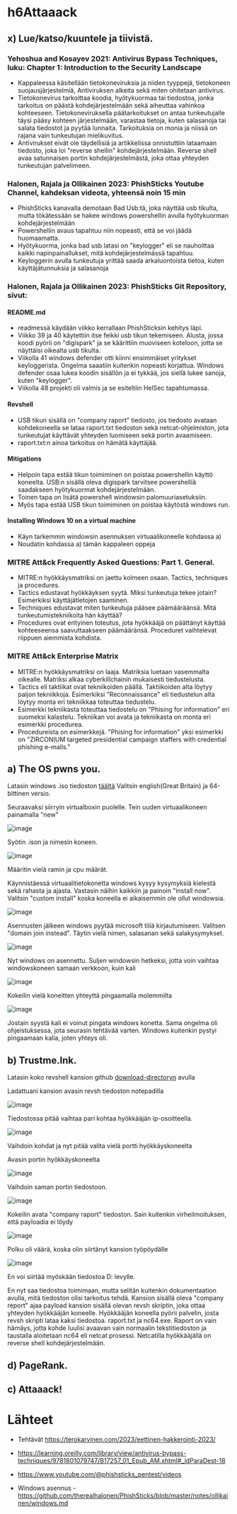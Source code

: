# h6Attaaack

## x) Lue/katso/kuuntele ja tiivistä.

### Yehoshua and Kosayev 2021: Antivirus Bypass Techniques, luku: Chapter 1: Introduction to the Security Landscape

 - Kappaleessa käsitellään tietokoneviruksia ja niiden tyyppejä, tietokoneen suojausjärjestelmiä, Antiviruksen alkeita sekä miten ohitetaan antivirus.
 - Tietokonevirus tarkoittaa koodia, hyötykuormaa tai tiedostoa, jonka tarkoitus on päästä kohdejärjestelmään sekä aiheuttaa vahinkoa kohteeseen. Tietokoneviruksella päätarkoitukset on antaa tunkeutujalle täysi pääsy kohteen järjestelmään, varastaa tietoja, kuten salasanoja tai salata tiedostot ja pyytää lunnaita. Tarkoituksia on monia ja niissä on rajana vain tunkeutujan mielikuvitus.
 - Antivirukset eivät ole täydellisiä ja artikkelissa onnistuttiin lataamaan tiedosto, joka loi "reverse shellin" kohdejärjestelmään. Reverse shell avaa satunnaisen portin kohdejärjestelmästä, joka ottaa yhteyden tunkeutujan palvelimeen.

### Halonen, Rajala ja Ollikainen 2023: PhishSticks Youtube Channel, kahdeksan videota, yhteensä noin 15 min

 - PhishSticks kanavalla demotaan Bad Usb:tä, joka näyttää usb tikulta, mutta tökätessään se hakee windows powershellin avulla hyötykuorman kohdejärjestelmään
 - Powershellin avaus tapahtuu niin nopeasti, että se voi jäädä huomaamatta.
 - Hyötykuorma, jonka bad usb latasi on "keylogger" eli se nauhoittaa kaikki napinpainallukset, mitä kohdejärjestelmässä tapahtuu.
 - Keyloggerin avulla tunkeutuja yrittää saada arkaluontoista tietoa, kuten käyttäjätunnuksia ja salasanoja

### Halonen, Rajala ja Ollikainen 2023: PhishSticks Git Repository, sivut:

#### README.md

 - readmessä käydään viikko kerrallaan PhishSticksin kehitys läpi.
 - Viikko 39 ja 40 käytettiin itse feikki usb tikun tekemiseen. Alusta, jossa koodi pyörii on "digispark" ja se käärittiin muoviseen koteloon, jotta se näyttäisi oikealta usb tikulta.
 - Viikolla 41 windows defender otti kiinni ensimmäiset yritykset keyloggerista. Ongelma saaatiin kuitenkin nopeasti korjattua. Windows defender osaa lukea koodin sisällön ja ei tykkää, jos siellä lukee sanoja, kuten "keylogger".
 - Viikolla 48 projekti oli valmis ja se esiteltiin HelSec tapahtumassa.

#### Revshell

 - USB tikun sisällä on "company raport" tiedosto, jos tiedosto avataan kohdekoneella se lataa raport.txt tiedoston sekä netcat-ohjelmiston, jota tunkeutujat käyttävät yhteyden luomiseen sekä portin avaamiseen.
 - raport.txt:n ainoa tarkoitus on hämätä käyttäjää. 

#### Mitigations

 - Helpoin tapa estää tikun toimiminen on poistaa powershellin käyttö koneelta. USB:n sisällä oleva digispark tarvitsee powershelliä saadakseen hyötykuormat kohdejärjestelmään.
 - Toinen tapa on lisätä powershell windowsin palomuuriasetuksiin.
 - Myös tapa estää USB tikun toimiminen on poistaa käytöstä windows run. 

#### Installing Windows 10 on a virtual machine

 - Käyn tarkemmin windowsin asennuksen virtuaalikoneelle kohdassa a)
 - Noudatin kohdassa a) tämän kappaleen oppeja

### MITRE Att&ck Frequently Asked Questions: Part 1. General.

 - MITRE:n hyökkäysmatriksi on jaettu kolmeen osaan. Tactics, techniques ja procedures.
 - Tactics edustavat hyökkäyksen syytä. Miksi tunkeutuja tekee jotain? Esimerkiksi käyttäjätietojen saaminen.
 - Techniques edustavat miten tunkeutuja pääsee päämääräänsä. Mitä tunkeutumistekniikoita hän käyttää?
 - Procedures ovat erityinen toteutus, jota hyökkääjä on päättänyt käyttää kohteeseensa saavuttaakseen päämääränsä. Proceduret vaihtelevat riippuen aiemmista kohdista. 

### MITRE Att&ck Enterprise Matrix

 - MITRE:n hyökkäysmatriksi on laaja. Matriksia luetaan vasemmalta oikealle. Matriksi alkaa cyberkillchainin mukaisesti tiedustelusta.
 - Tactics eli taktiikat ovat tekniikoiden päällä. Taktiikoiden alta löytyy paljon tekniikkoja. Esimerkiksi "Reconnaissance" eli tiedustelun alta löytyy monta eri tekniikkaa toteuttaa tiedustelu.
 - Esimerkki tekniikasta toteuttaa tiedostelu on "Phising for information" eri suomeksi kalastelu. Tekniikan voi avata ja tekniikasta on monta eri esimerkki procedurea.
 - Procedureista on esimerkkejä. "Phising for information" yksi esimerkki on "ZIRCONIUM targeted presidential campaign staffers with credential phishing e-mails."

## a) The OS pwns you.

Latasin windows .iso tiedoston [täältä](https://www.microsoft.com/en-us/evalcenter/download-windows-10-enterprise) Valitsin english(Great Britain) ja 64-bittinen versio.

Seuraavaksi siirryin virtualboxin puolelle. Tein uuden virtuaalikoneen painamalla "new" 

![image](https://github.com/LassiMik/Tunkeutumistestaus_ict4tn027-3012/assets/112076377/0c5e014f-e873-4575-8585-abfeaac47d41)

Syötin .ison ja nimesin koneen. 

![image](https://github.com/LassiMik/Tunkeutumistestaus_ict4tn027-3012/assets/112076377/47eb60ec-b87a-4f36-8db7-16c786617213)

Määritin vielä ramin ja cpu määrät. 

Käynnistäessä virtuaalitietokonetta windows kysyy kysymyksiä kielestä sekä rahasta ja ajasta. Vastasin näihin kaikkiin ja painoin "install now". Valitsin "custom install" koska koneella ei aikaisemmin ole ollut windowsia. 

![image](https://github.com/LassiMik/Tunkeutumistestaus_ict4tn027-3012/assets/112076377/1e3e47e9-6392-4462-b1d7-988887650629)

Asennusten jälkeen windows pyytää microsoft tiliä kirjautumiseen. Valitsen "domain join instead".
Täytin vielä nimen, salasanan sekä salakysymykset.

![image](https://github.com/LassiMik/Tunkeutumistestaus_ict4tn027-3012/assets/112076377/05fda4a1-75c0-4abf-ad1c-d35350b79ea6)

Nyt windows on asennettu. Suljen windowsin hetkeksi, jotta voin vaihtaa windowskoneen samaan verkkoon, kuin kali 

![image](https://github.com/LassiMik/Tunkeutumistestaus_ict4tn027-3012/assets/112076377/5692e845-a771-4e27-ae66-1bc0942b597b)

Kokeilin vielä koneitten yhteyttä pingaamalla molemmilta

![image](https://github.com/LassiMik/Tunkeutumistestaus_ict4tn027-3012/assets/112076377/360d06f8-846c-4f30-9476-ecf133c2c340)

Jostain syystä kali ei voinut pingata windows konetta. Sama ongelma oli ohjeistuksessa, jota seurasin tehtävää varten. Windows kuitenkin pystyi pingaamaan kalia, joten yhteys oli.


## b) Trustme.lnk.

Latasin koko revshell kansion github [download-directoryn](https://download-directory.github.io/) avulla

Ladattuani kansion avasin revsh tiedoston notepadilla

![image](https://github.com/LassiMik/Tunkeutumistestaus_ict4tn027-3012/assets/112076377/c3f9b12e-886a-42e0-99f4-e48f990f398d)

Tiedostossa pitää vaihtaa pari kohtaa hyökkääjän ip-osoitteella.

![image](https://github.com/LassiMik/Tunkeutumistestaus_ict4tn027-3012/assets/112076377/3184b764-3b56-402e-845e-f3f1282eeb3c)

Vaihdoin kohdat ja nyt pitää valita vielä portti hyökkäyskoneelta

Avasin portin hyökkäyskoneelta

![image](https://github.com/LassiMik/Tunkeutumistestaus_ict4tn027-3012/assets/112076377/10ec6075-4c52-4610-a6b0-6106104256d5)

Vaihdoin saman portin tiedostoon.

![image](https://github.com/LassiMik/Tunkeutumistestaus_ict4tn027-3012/assets/112076377/8915d64c-a2f6-4be6-92c6-698a5c94fcf4)

Kokeilin avata "company raport" tiedoston. Sain kuitenkin virheilmoituksen, että payloadia ei löydy

![image](https://github.com/LassiMik/Tunkeutumistestaus_ict4tn027-3012/assets/112076377/754dac79-d3a9-4864-ab42-e83d178c6288)

Polku oli väärä, koska olin siirtänyt kansion työpöydälle

![image](https://github.com/LassiMik/Tunkeutumistestaus_ict4tn027-3012/assets/112076377/440843fd-a79d-45a4-b946-6bc735315fd5)

En voi siirtää myöskään tiedostoa D: levylle.

En nyt saa tiedostoa toimimaan, mutta selitän kuitenkin dokumentaation avulla, mitä tiedoston olisi tarkoitus tehdä. Kansion sisällä oleva "company report" ajaa payload kansion sisällä olevan revsh skriptin, joka ottaa yhteyden hyökkääjän koneelle.
Hyökkääjän koneella pyörii palvelin, josta revsh skripti lataa kaksi tiedostoa. raport.txt ja nc64.exe. Raport on vain hämäys, jotta kohde luulisi avaavan vain normaalin tekstitiedoston ja taustalla aloitetaan nc64 eli netcat prosessi. Netcatilla hyökkääjällä on reverse shell kohdejärjestelmään.

## d) PageRank.

## c) Attaaack!


# Lähteet

 - Tehtävät https://terokarvinen.com/2023/eettinen-hakkerointi-2023/

 - https://learning.oreilly.com/library/view/antivirus-bypass-techniques/9781801079747/B17257_01_Epub_AM.xhtml#_idParaDest-18

 - https://www.youtube.com/@phishsticks_pentest/videos

 - Windows asennus - https://github.com/therealhalonen/PhishSticks/blob/master/notes/ollikainen/windows.md
